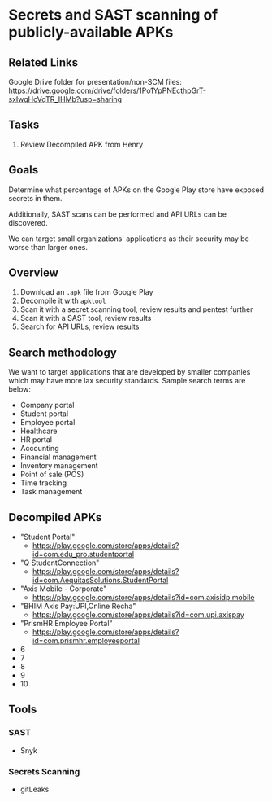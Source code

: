 # Secrets and SAST scanning of publicly-available APKs

## Related Links

Google Drive folder for presentation/non-SCM files: https://drive.google.com/drive/folders/1Po1YpPNEcthpGrT-sxIwqHcVqTR_IHMb?usp=sharing

## Tasks

1. Review Decompiled APK from Henry

## Goals

Determine what percentage of APKs on the Google Play store have exposed secrets in them. 

Additionally, SAST scans can be performed and API URLs can be discovered.

We can target small organizations' applications as their security may be worse than larger ones.

## Overview

1. Download an `.apk` file from Google Play
2. Decompile it with `apktool`
3. Scan it with a secret scanning tool, review results and pentest further
4. Scan it with a SAST tool, review results
5. Search for API URLs, review results

## Search methodology

We want to target applications that are developed by smaller companies which may have more lax security standards. Sample search terms are below:

- Company portal 
- Student portal 
- Employee portal
- Healthcare
- HR portal 
- Accounting 
- Financial management 
- Inventory management 
- Point of sale (POS) 
- Time tracking 
- Task management 

## Decompiled APKs

- "Student Portal"
  - https://play.google.com/store/apps/details?id=com.edu_pro.studentportal
- "Q StudentConnection"
  - https://play.google.com/store/apps/details?id=com.AequitasSolutions.StudentPortal
- "Axis Mobile - Corporate"
  - https://play.google.com/store/apps/details?id=com.axisidp.mobile
- "BHIM Axis Pay:UPI,Online Recha"
  - https://play.google.com/store/apps/details?id=com.upi.axispay
- "PrismHR Employee Portal"
  - https://play.google.com/store/apps/details?id=com.prismhr.employeeportal
- 6
- 7
- 8
- 9
- 10

## Tools

### SAST

- Snyk

### Secrets Scanning

- gitLeaks
